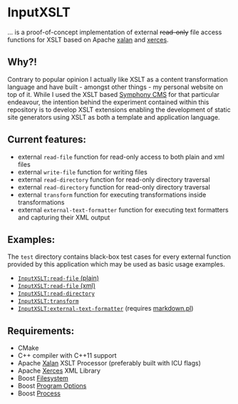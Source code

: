 # InputXSLT

... is a proof-of-concept implementation of external ~~read-only~~ file access functions for XSLT based on Apache [xalan](https://xalan.apache.org/) and [xerces](https://xerces.apache.org/).

## Why?!

Contrary to popular opinion I actually like XSLT as a content transformation language and have built - amongst other things - my personal website on top of it. While I used the XSLT based [Symphony CMS](http://www.getsymphony.com/)  for that particular endeavour, the intention behind the experiment contained within this repository is to develop XSLT extensions enabling the development of static site generators using XSLT as both a template and application language.

## Current features:

- external `read-file` function for read-only access to both plain and xml files
- external `write-file` function for writing files
- external `read-directory` function for read-only directory traversal
- external `read-directory` function for read-only directory traversal
- external `transform` function for executing transformations inside transformations
- external `external-text-formatter` function for executing text formatters and capturing their XML output

## Examples:

The `test` directory contains black-box test cases for every external function provided by this application which may be used as basic usage examples.

- [`InputXSLT:read-file` (plain)](test/read_file/transformation.xsl)
- [`InputXSLT:read-file` (xml)](test/read_xml_file/transformation.xsl)
- [`InputXSLT:read-directory`](test/read_directory/transformation.xsl)
- [`InputXSLT:transform`](test/transform/transformation.xsl)
- [`InputXSLT:external-text-formatter`](test/external_text_formatter/transformation.xsl) (requires [markdown.pl](http://daringfireball.net/projects/markdown/))

## Requirements:

- CMake
- C++ compiler with C++11 support
- Apache [Xalan](https://xalan.apache.org/) XSLT Processor (preferably built with ICU flags)
- Apache [Xerces](https://xerces.apache.org/) XML Library
- Boost [Filesystem](http://www.boost.org/doc/libs/1_55_0/libs/filesystem/doc/index.htm)
- Boost [Program Options](http://www.boost.org/doc/libs/1_55_0/doc/html/program_options.html)
- Boost [Process](http://www.highscore.de/boost/process/index.html)
